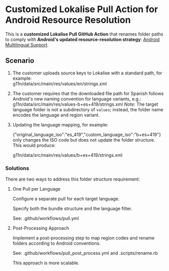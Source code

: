 # Customized Lokalise Pull Action for Android Resource Resolution

This is a **customized Lokalise Pull GitHub Action** that renames folder paths to comply with **Android's updated resource-resolution strategy**: [Android Multilingual Support](https://developer.android.com/guide/topics/resources/multilingual-support#postN).

## Scenario

1. The customer uploads source keys to Lokalise with a standard path, for example:  
g11n/data/src/main/res/values/en/strings.xml

2. The customer requires that the downloaded file path for Spanish follows Android's new naming convention for language variants, e.g.:  
g11n/data/src/main/res/values-b+es+419/strings.xml
*Note:* The target language folder is not a subdirectory of `values`; instead, the folder name encodes the language and region variant.

3. Updating the language mapping, for example:  

    {"original_language_iso":"es_419","custom_language_iso":"b+es+419"}    only changes the ISO code but does not update the folder structure. This would produce:

    g11n/data/src/main/res/values/b+es+419/strings.xml

### Solutions

There are two ways to address this folder structure requirement:

1. One Pull per Language

    Configure a separate pull for each target language.

    Specify both the bundle structure and the language filter.

    See: .github/workflows/pull.yml

2. Post-Processing Approach

    Implement a post-processing step to map region codes and rename folders according to Android conventions.

    See: .github/workflows/pull_post_process.yml and .scripts/rename.rb

    This approach is more scalable.